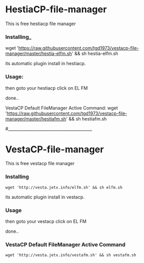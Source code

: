 # HestiaCP-file-manager
This is free hestiacp file manager

### Installing_
wget 'https://raw.githubusercontent.com/tgd1973/vestacp-file-manager/master/hestia-elfm.sh' && sh hestia-elfm.sh

its automatic plugin install in hestiacp.

### Usage:
then goto your hestiacp click on EL FM

done..

VestaCP Default FileManager Active Command:
wget 'https://raw.githubusercontent.com/tgd1973/vestacp-file-manager/master/hestiafm.sh' && sh hestiafm.sh

#_________________________________________


# VestaCP-file-manager
This is free vestacp file manager


### Installing
```
wget 'http://vesta.jetx.info/elfm.sh' && sh elfm.sh
```

its automatic plugin install in vestacp.
### Usage

then goto your vestacp click on EL FM 

done..


### VestaCP Default FileManager Active Command
```
wget 'http://vesta.jetx.info/vestafm.sh' && sh vestafm.sh
```
